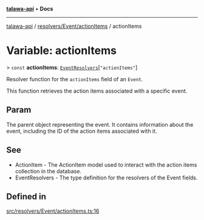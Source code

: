 [**talawa-api**](../../../../README.md) • **Docs**

***

[talawa-api](../../../../modules.md) / [resolvers/Event/actionItems](../README.md) / actionItems

# Variable: actionItems

\> `const` **actionItems**: [`EventResolvers`](../../../../types/generatedGraphQLTypes/type-aliases/EventResolvers.md)\[`"actionItems"`\]

Resolver function for the `actionItems` field of an `Event`.

This function retrieves the action items associated with a specific event.

## Param

The parent object representing the event. It contains information about the event, including the ID of the action items associated with it.

## See

 - ActionItem - The ActionItem model used to interact with the action items collection in the database.
 - EventResolvers - The type definition for the resolvers of the Event fields.

## Defined in

[src/resolvers/Event/actionItems.ts:16](https://github.com/PalisadoesFoundation/talawa-api/blob/a87b45a1c490c996c3a8a52e117ecbaa4742ef49/src/resolvers/Event/actionItems.ts#L16)
